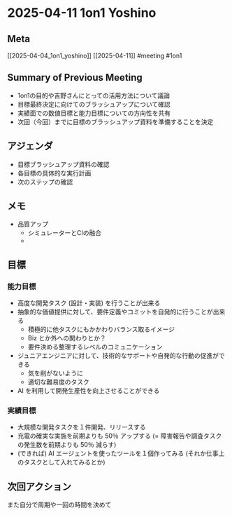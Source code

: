 # 2025-04-11 1on1 Yoshino

## Meta

[[2025-04-04_1on1_yoshino]] [[2025-04-11]]
#meeting #1on1

## Summary of Previous Meeting

- 1on1の目的や吉野さんにとっての活用方法について議論
- 目標最終決定に向けてのブラッシュアップについて確認
- 実績面での数値目標と能力目標についての方向性を共有
- 次回（今回）までに目標のブラッシュアップ資料を準備することを決定

## アジェンダ

- 目標ブラッシュアップ資料の確認
- 各目標の具体的な実行計画
- 次のステップの確認

## メモ

- 品質アップ
  - シミュレーターとCIの融合
  -

## 目標

### 能力目標

- 高度な開発タスク (設計・実装) を行うことが出来る
- 抽象的な価値提供に対して、要件定義やコミットを自発的に行うことが出来る
	- 積極的に他タスクにもかかわりバランス取るイメージ
	- Biz とか外への関わりとか？
	- 要件決める整理するレベルのコミュニケーション
- ジュニアエンジニアに対して、技術的なサポートや自発的な行動の促進ができる
	- 気を削がないように
	- 適切な難易度のタスク
- AI を利用して開発生産性を向上させることができる

### 実績目標

- 大規模な開発タスクを１件開発、リリースする
- 充電の確実な実施を前期よりも 50％ アップする (= 障害報告や調査タスクの発生数を前期よりも 50％ 減らす)
- (できれば) AI エージェントを使ったツールを１個作ってみる (それか仕事上のタスクとして入れてみるとか)

## 次回アクション

また自分で周期や一回の時間を決めて